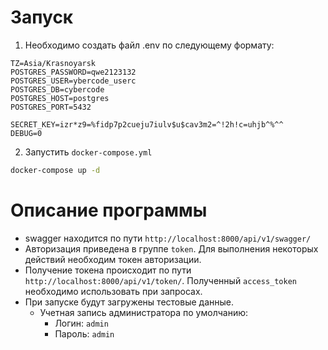 # Запуск

1. Необходимо создать файл .env по следующему формату:

```dotenv
TZ=Asia/Krasnoyarsk
POSTGRES_PASSWORD=qwe2123132
POSTGRES_USER=ybercode_userc
POSTGRES_DB=cybercode
POSTGRES_HOST=postgres
POSTGRES_PORT=5432

SECRET_KEY=izr*z9=%fidp7p2cueju7iulv$u$cav3m2=^!2h!c=uhjb^%^^
DEBUG=0
```

2. Запустить `docker-compose.yml`

```bash
docker-compose up -d
```

# Описание программы

* swagger находится по пути `http://localhost:8000/api/v1/swagger/`
* Авторизация приведена в группе `token`. Для выполнения некоторых действий необходим токен авторизации.
* Получение токена происходит по пути `http://localhost:8000/api/v1/token/`. Полученный `access_token` необходимо
  использовать при запросах.
* При запуске будут загружены тестовые данные.
    * Учетная запись администратора по умолчанию:
        * Логин: `admin`
        * Пароль: `admin`